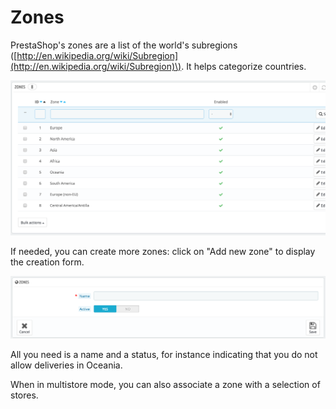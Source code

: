 # Zones

PrestaShop's zones are a list of the world's subregions \([http://en.wikipedia.org/wiki/Subregion](http://en.wikipedia.org/wiki/Subregion)\). It helps categorize countries.

![](../../../../.gitbook/assets/51839950%20%284%29.png)

If needed, you can create more zones: click on "Add new zone" to display the creation form.

![](../../../../.gitbook/assets/51839951%20%284%29.png)

All you need is a name and a status, for instance indicating that you do not allow deliveries in Oceania.

  
When in multistore mode, you can also associate a zone with a selection of stores.

